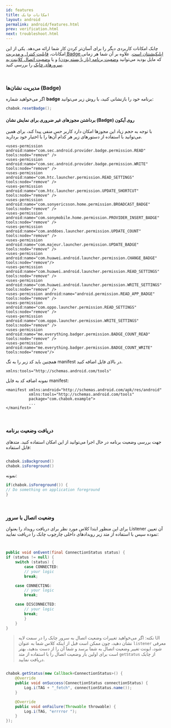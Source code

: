 ```yaml
---
id: features
title: امکانات‌ چابک 
layout: android
permalink: android/features.html
prev: verification.html
next: troubleshoot.html
---
```


چابک امکانات کاربردی دیگر را برای آسان‌تر کردن کار شما ارائه می‌دهد. یکی از این امکانات، [قابلیت کنترل و مدیریت Badge اپلیکیشنتان است](). 
علاوه بر آن شما هر زمانی که مایل بودید می‌توانید [وضعیت برنامه (باز یا بسته بودن)]() و یا [وضعیت اتصال کلاینت به سرورهای چابک]() را بررسی کنید.

<Br>

###  مدیریت نشان‌ها (Badge)

اگر می‌خواهید شماره **badge** برنامه خود را بازنشانی کنید، با روش زیر می‌توانید: 


```java
chabok.resetBadge();
```

#### برداشتن مجوز‌های غیر ضروری برای نمایش نشان (Badge) روی آیکون

با توجه به حجم زیاد این مجوزها امکان دارد کاربر حس منفی پیدا کند، برای همین می‌توانید با استفاده از دستور‌های زیر هر کدام آن‌ها را با اختیار خود بردارید.

```markup
<uses-permission android:name="com.sec.android.provider.badge.permission.READ" tools:node="remove" />
<uses-permission android:name="com.sec.android.provider.badge.permission.WRITE" tools:node="remove" />
<uses-permission android:name="com.htc.launcher.permission.READ_SETTINGS" tools:node="remove" />
<uses-permission android:name="com.htc.launcher.permission.UPDATE_SHORTCUT" tools:node="remove" />
<uses-permission android:name="com.sonyericsson.home.permission.BROADCAST_BADGE" tools:node="remove" />
<uses-permission android:name="com.sonymobile.home.permission.PROVIDER_INSERT_BADGE" tools:node="remove" />
<uses-permission android:name="com.anddoes.launcher.permission.UPDATE_COUNT" tools:node="remove" />
<uses-permission android:name="com.majeur.launcher.permission.UPDATE_BADGE" tools:node="remove" />
<uses-permission android:name="com.huawei.android.launcher.permission.CHANGE_BADGE" tools:node="remove"/>
<uses-permission android:name="com.huawei.android.launcher.permission.READ_SETTINGS" tools:node="remove" />
<uses-permission android:name="com.huawei.android.launcher.permission.WRITE_SETTINGS" tools:node="remove" />
<uses-permission android:name="android.permission.READ_APP_BADGE" tools:node="remove" />
<uses-permission android:name="com.oppo.launcher.permission.READ_SETTINGS" tools:node="remove" />
<uses-permission android:name="com.oppo.launcher.permission.WRITE_SETTINGS" tools:node="remove" />
<uses-permission android:name="me.everything.badger.permission.BADGE_COUNT_READ" tools:node="remove" />
<uses-permission android:name="me.everything.badger.permission.BADGE_COUNT_WRITE" tools:node="remove"/> 
```

همچنین باید کد زیر را به تگ manifest در بالای فایل اضافه کنید.

``` markup
xmlns:tools="http://schemas.android.com/tools"
```
 
نمونه اضافه کد به فایل manifest: 
```markup
<manifest xmlns:android="http://schemas.android.com/apk/res/android"
          xmlns:tools="http://schemas.android.com/tools"
          package="com.chabok.example">
          ...
</manifest>
```
<Br>

### دریافت وضعیت برنامه

جهت بررسی وضعیت برنامه در حال اجرا می‌توانید از این امکان استفاده کنید.
متدهای قابل استفاده:
```java

chabok.isBackground()
chabok.isForeground()
```

نمونه:

```java             
if(chabok.isForeground()) {
// Do something on application foreground
}
```                
<Br>

### وضعیت اتصال با سرور


 برای این منظور ابتدا کلاس مورد نظر برای دریافت رویداد را بعنوان Listener‌ آن تعیین نموده سپس با استفاده از متد زیر رویدادهای داخلی چارچوب چابک را دریافت نمایید:

```java


public void onEvent(final ConnectionStatus status) {
if (status != null) {
    switch (status) {
        case CONNECTED:
        // your logic
        break;

    case CONNECTING:
        // your logic
        break;

    case DISCONNECTED:
        // your logic
        break;
        }
    }
}

```

> نکته: اگر می‌خواهید تغییرات وضعیت اتصال به سرور چابک را در سمت لایه UI
> نشان دهید، چون ممکن است قبل از اینکه کلاس شما به عنوان `listener` معرفی
> شود، ایونت تغییر وضعیت اتصال به شما برسد و شما آن را از دست بدهید،
> بهتر است برای اولین بار وضعیت اتصال را با استفاده از متد `getStatus`
> از چابک دریافت نمایید.

```java

chabok.getStatus(new Callback<ConnectionStatus>() {
    @Override
    public void onSuccess(ConnectionStatus connectionStatus) {
        Log.i(TAG + "_fetch", connectionStatus.name());
    }

    @Override
    public void onFailure(Throwable throwable) {
        Log.i(TAG, "errrror ");
    }
});
```













